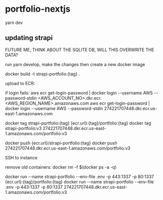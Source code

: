 # portfolio-nextjs

yarn dev
 
## updating strapi

FUTURE ME, THINK ABOUT THE SQLITE DB, WILL THIS OVERWRITE THE DATA? 

run yarn develop, make the changes then create a new docker image

docker build -t strapi-portfolio:{tag} . 

upload to ECR: 

if login fails:
aws ecr get-login-password | docker login --username AWS --password-stdin <AWS_ACCOUNT_NO>.dkr.ecr.<AWS_REGION_NAME>.amazonaws.com
aws ecr get-login-password | docker login --username AWS --password-stdin 274221707448.dkr.ecr.us-east-1.amazonaws.com

docker tag strapi-portfolio:{tag} {ecr.url}:{tag}/portfolio:{tag}
docker tag strapi-portfolio:v3 274221707448.dkr.ecr.us-east-1.amazonaws.com/portfolio:v3

docker push {ecr.url}/strapi-portfolio:{tag}
docker push 274221707448.dkr.ecr.us-east-1.amazonaws.com/portfolio:v3

SSH to instance

remove old containers:  docker rm -f $(docker ps -a -q)

docker run --name strapi-portfolio  --env-file .env -p 443:1337 -p 80:1337 {ecr.url}:{tag}/portfolio:{tag}
docker run --name strapi-portfolio  --env-file .env -p 443:1337 -p 80:1337 274221707448.dkr.ecr.us-east-1.amazonaws.com/portfolio:v3